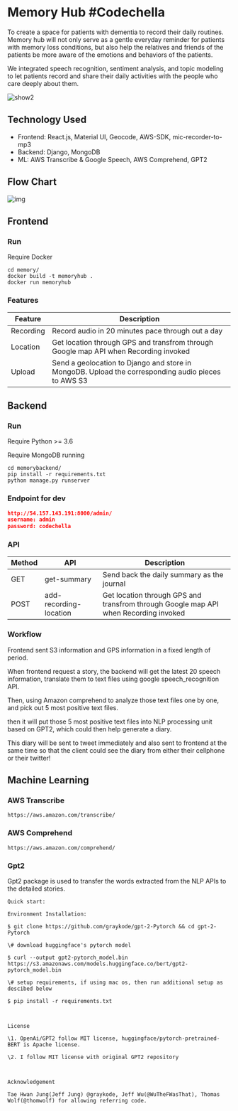 # Memory Hub #Codechella

To create a space for patients with dementia to record their daily routines. Memory hub will not only serve as a gentle everyday reminder for patients with memory loss conditions, but also help the relatives and friends of the patients be more aware of the emotions and behaviors of the patients.

We integrated speech recognition, sentiment analysis, and topic modeling to let patients record and share their daily activities with the people who care deeply about them. 

![show2](https://s3.ax1x.com/2020/11/22/DGDsG8.png)


## Technology Used
- Frontend: React.js, Material UI, Geocode, AWS-SDK, mic-recorder-to-mp3
- Backend: Django, MongoDB
- ML: AWS Transcribe & Google Speech, AWS Comprehend, GPT2



## Flow Chart

![img](https://lh6.googleusercontent.com/xuX5k8-r0ZGr5ykeJVYiaO1fZg3dsPaAQJ2nYio5b8hND499O16DE7AqB8O2Hx4dj64sZ1V5MrAU4T9pAIjpSvwM2Wc1rOC4uYuhskV4vwgnF7Zzcb13cqT0qxdh_jCEF5t8scwrbvg)



## Frontend

### Run

Require Docker

```
cd memory/
docker build -t memoryhub . 
docker run memoryhub
```



### Features

| Feature   | Description                                                  |
| --------- | ------------------------------------------------------------ |
| Recording | Record audio in 20 minutes pace through out a day            |
| Location  | Get location through GPS and transfrom through Google map API when Recording invoked |
| Upload    | Send a geolocation to Django and store in MongoDB. Upload the corresponding audio pieces to AWS S3 |



## Backend

### Run

Require Python >= 3.6

Require MongoDB running

```
cd memorybackend/
pip install -r requirements.txt
python manage.py runserver
```



### Endpoint for dev

```json
http://54.157.143.191:8000/admin/
username: admin
password: codechella
```



### API



| Method | API                    | Description                                                  |
| ------ | ---------------------- | ------------------------------------------------------------ |
| GET    | get-summary            | Send back the daily summary as the journal                   |
| POST   | add-recording-location | Get location through GPS and transfrom through Google map API when Recording invoked |



### Workflow

Frontend sent S3 information and GPS information in a fixed length of period.

When frontend request a story, the backend will get the latest 20 speech information, translate them to text files using google speech_recognition API.

Then, using Amazon comprehend to analyze those text files one by one, and pick out 5 most positive text files.

then it will put those 5 most positive text files into NLP processing unit based on GPT2, which could then help generate a diary.

This diary will be sent to tweet immediately and also sent to frontend at the same time so that the client could see the diary from either their cellphone or their twitter!



## Machine Learning

### AWS Transcribe

```
https://aws.amazon.com/transcribe/
```



### AWS Comprehend

```
https://aws.amazon.com/comprehend/
```



### Gpt2 

Gpt2 package is used to transfer the words extracted from the NLP APIs to the detailed stories. 

```
Quick start:

Environment Installation:

$ git clone https://github.com/graykode/gpt-2-Pytorch && cd gpt-2-Pytorch

\# download huggingface's pytorch model 

$ curl --output gpt2-pytorch_model.bin https://s3.amazonaws.com/models.huggingface.co/bert/gpt2-pytorch_model.bin

\# setup requirements, if using mac os, then run additional setup as descibed below

$ pip install -r requirements.txt



License

\1. OpenAi/GPT2 follow MIT license, huggingface/pytorch-pretrained-BERT is Apache license.

\2. I follow MIT license with original GPT2 repository



Acknowledgement

Tae Hwan Jung(Jeff Jung) @graykode, Jeff Wu(@WuTheFWasThat), Thomas Wolf(@thomwolf) for allowing referring code.
```



